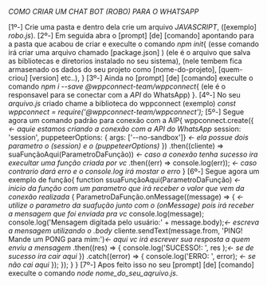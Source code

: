 *COMO CRIAR UM CHAT BOT (ROBO) PARA O WHATSAPP*

[1º-] Crie uma pasta e dentro dela crie um arquivo *JAVASCRIPT*, ([exemplo] *robo.js*).
[2º-] Em seguida abra o [prompt] [de] [comando] apontando para a pasta que acabou de criar e execulte o comando *npm init*{
    (esse comando irá criar uma arquivo chamado [package.json] )
    (ele é o arquivo que salva as bibliotecas e diretorios instalado no seu sistema),
    (nele tembem fica armasenado os dados do seu projeto como [nome-do-projeto], [quem-criou] [version] etc..),
} 
[3º-] Ainda no [prompt] [de] [comando] execulte o comando *npm i --save @wppconnect-team/wppconnect*{
    (ele é o responsavel para se conectar com a *API* do WhatsApp)
}.
[4º-] No seu *arquivo.js* criado chame a biblioteca do wppconnect (exemplo) *const wppconnect = require('@wppconnect-team/wppconnect');*
[5º-] Segue agora um comando padrão para conexão com a AIP{
    wppconnect.create({ *<- aquie estamos criando a conexão com a API do WhatsApp*
        session: 'session', 
        puppeteerOptions: { args: ['--no-sandbox']} *<- ela possue dois parametro o (session) e o (puppeteerOptions)*
    })
    .then((cliente) => suaFunçãoAqui(ParametroDaFunção)) *<- caso a conexão tenha sucesso ira execultar uma função criada por vc*
    .then((err) => console.log(err)); *<- caso contrario dará erro e o console.log irá mostar o erro*
}
[6º-] Segue agora um exemplo de função{
    function ssuaFunçãoAqui(ParametroDaFunção) *<- inicio da função com um parametro que irá receber o valor que vem da conexão realizada*
    {
        ParametroDaFunção.onMessage((message) => { *<- utilize o parametro da suafução junto com o (onMessage) pois irá receber a mensagem que foi enviada pra vc*
            console.log(message);
            console.log('Mensagem digitada pelo usuário:' + message.body);*<- escreva a mensagem utilizando o .body*
            cliente.sendText(message.from, 'PING! Mande um PONG para mim:')*<- aqui vc irá escrever sua resposta a quem enviu a mensagem*
                .then((res) => {
                    console.log('SUCESSO!: ', res );*<- se de sucesso ira cair aqui*
                })
                .catch((error) => {
                    console.log('ERRO: ', error); *<- se não cai aqui*
                });
        });
    }
}
[7º-] Apos feito isso no seu  [prompt] [de] [comando] execulte o comando *node nome_do_seu_aqruivo.js*.